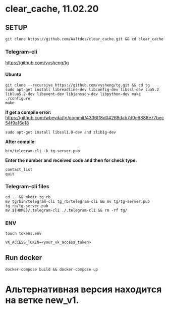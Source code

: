 # clear_cache, 11.02.20

## SETUP
```
git clone https://github.com/Aaltdes/clear_cache.git && cd clear_cache
```
### Telegram-cli
https://github.com/vysheng/tg

#### Ubuntu
```
git clone --recursive https://github.com/vysheng/tg.git && cd tg
sudo apt-get install libreadline-dev libconfig-dev libssl-dev lua5.2 liblua5.2-dev libevent-dev libjansson-dev libpython-dev make
./configure
make
```
**If get a compile error:** <br>
https://github.com/wbeyda/tg/commit/4336ff8d04268dab7d0e6888e77bec54f9a16e18
```
sudo apt-get install libssl1.0-dev and zlib1g-dev
```
**After compile:** <br>
```
bin/telegram-cli -k tg-server.pub
```
**Enter the number and received code and then for check type:**<br>
```
contact_list
quit
```
### Telegram-cli files
```
cd .. && mkdir tg_rb
mv tg/bin/telegram-cli tg_rb/telegram-cli && mv tg/tg-server.pub tg_rb/tg-server.pub
mv ${HOME}/.telegram-cli ./.telegram-cli && rm -rf tg/
```
### ENV
```
touch tokens.env
```
```
VK_ACCESS_TOKEN=<your_vk_access_token>
```

## Run docker
```
docker-compose build && docker-compose up
```

# Альтернативная версия находится на ветке new_v1.
